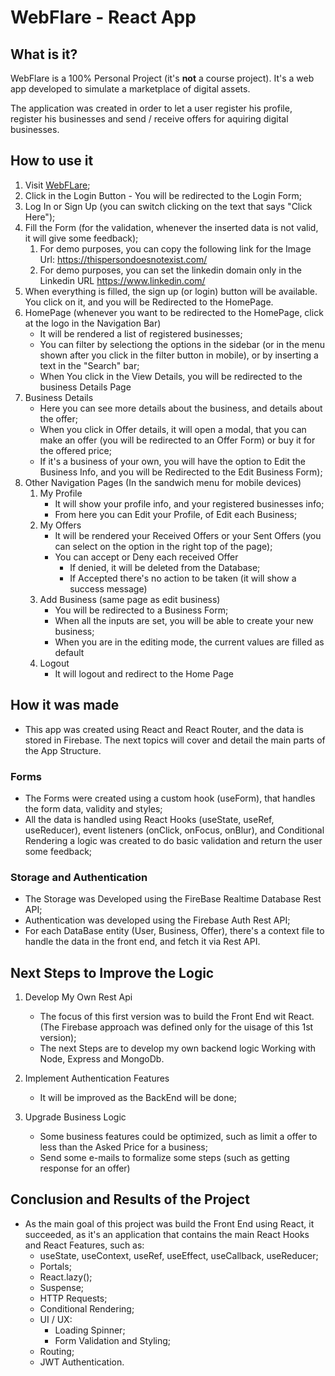 # WebFlare - React App

## What is it?
WebFlare is a 100% Personal Project (it's **not** a course project). It's a web app developed to simulate a marketplace of digital assets.

The application was created in order to let a user register his profile, register his businesses and send / receive offers for aquiring digital businesses.

## How to use it

1. Visit [WebFLare](https://webflare.vercel.app/);
2. Click in the Login Button - You will be redirected to the Login Form;
3. Log In or Sign Up (you can switch clicking on the text that says "Click Here");
4. Fill the Form (for the validation, whenever the inserted data is not valid, it will give some feedback);
     1. For demo purposes, you can copy the following link for the Image Url: https://thispersondoesnotexist.com/
     2. For demo purposes, you can set the linkedin domain only in the Linkedin URL  https://www.linkedin.com/
5. When everything is filled, the sign up (or login) button will be available. You click on it, and you will be Redirected to the HomePage.
6. HomePage (whenever you want to be redirected to the HomePage, click at the logo in the Navigation Bar)
     - It will be rendered a list of registered businesses;
     - You can filter by selectiong the options in the sidebar (or in the menu shown after you click in the filter button in mobile), or by inserting a text in the "Search" bar;
     - When You click in the View Details, you will be redirected to the business Details Page
7. Business Details
     - Here you can see more details about the business, and details about the offer;
     - When you click in Offer details, it will open a modal, that you can make an offer (you will be redirected to an Offer Form) or buy it for the offered price;
     - If it's a business of your own, you will have the option to Edit the Business Info, and you will be Redirected to the Edit Business Form);
8. Other Navigation Pages (In the sandwich menu for mobile devices)
     1. My Profile
          - It will show your profile info, and your registered businesses info;
          - From here you can Edit your Profile, of Edit each Business;
     2. My Offers
          - It will be rendered your Received Offers or your Sent Offers (you can select on the option in the right top of the page);
          - You can accept or Deny each received Offer
              - If denied, it will be deleted from the Database;
              - If Accepted there's no action to be taken (it will show a success message)
     3. Add Business (same page as edit business)
          - You will be redirected to a Business Form;
          - When all the inputs are set, you will be able to create your new business;
          - When you are in the editing mode, the current values are filled as default
     4. Logout
          - It will logout and redirect to the Home Page
      

## How it was made

- This app was created using React and React Router, and the data is stored in Firebase. The next topics will cover and detail the main parts of the App Structure.

### Forms
- The Forms were created using a custom hook (useForm), that handles the form data, validity and styles;
- All the data is handled using React Hooks (useState, useRef, useReducer), event listeners (onClick, onFocus, onBlur), and Conditional Rendering a logic was created to do basic validation and return the user some feedback;

### Storage and Authentication

- The Storage was Developed using the FireBase Realtime Database Rest API;
- Authentication was developed using the Firebase Auth Rest API;
- For each DataBase entity (User, Business, Offer), there's a context file to handle the data in the front end, and fetch it via Rest API.

## Next Steps to Improve the Logic

1. Develop My Own Rest Api

   - The focus of this first version was to build the Front End wit React. (The Firebase approach was defined only for the uisage of this 1st version);
   - The next Steps are to develop my own backend logic Working with Node, Express and MongoDb.

2. Implement Authentication Features

   - It will be improved as the BackEnd will be done;

3. Upgrade Business Logic
     - Some business features could be optimized, such as limit a offer to less than the Asked Price for a business;
     - Send some e-mails to formalize some steps (such as getting response for an offer)

## Conclusion and Results of the Project

- As the main goal of this project was build the Front End using React, it succeeded, as it's an application that contains the main React Hooks and React Features, such as:
  - useState, useContext, useRef, useEffect, useCallback, useReducer;
  - Portals;
  - React.lazy();
  - Suspense;
  - HTTP Requests;
  - Conditional Rendering;
  - UI / UX:
    - Loading Spinner;
    - Form Validation and Styling;
  - Routing;
  - JWT Authentication.
